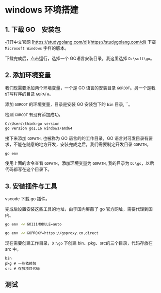 # windows 环境搭建

## 1. 下载 GO　安装包

打开中文官网 [https://studygolang.com/dl](https://studygolang.com/dl) 下载 `Microsoft Windows` 字样的版本。

下载完成后，点击运行，选择一个 GO语言安装目录，我这里选择 `D:\soft\go`。

## 2. 添加环境变量

我们现需要添加两个环境变量，一个是 GO 语言的安装目录 `GOROOT`。另一个是我们写程序的目录 `GOPATH`。

添加 `GOROOT` 的环境变量，目录是安装 GO 安装包下的 `bin` 目录, ``。

检测 `GOROOT` 有没有添加成功。

```bash
C:\Users\think>go version
go version go1.16 windows/amd64
```

接下来添加 `GOPATH`, 也被称为 GO 语言的的工作目录，GO 语言对可发目录有要求，不能在随意的地方开发，安装完成之后，我们需要制定开发目录 `GOPATH`。

```bash
go env
```

使用上面的命令查看 `GOPATH`，添加环境变量为 `GOPATH`, 我的目录为 `D:\go`，以后代码都写在这个目录下。

## 3. 安装插件与工具

vscode 下载 go 插件。

完成后设置安装这些工具的地址，由于国内屏蔽了 go 官方网址，需要代理到国内。

```bash
go env -w GO111MODULE=auto

go env -w GOPROXY=https://goproxy.cn,direct
```

现在需要创建工作目录，`D:\go` 下创建 bin、pkg、src的三个目录，代码存放在 src 中。

```text
bin
pkg # 一些依赖包
src # 存放项目代码
```

## 测试
